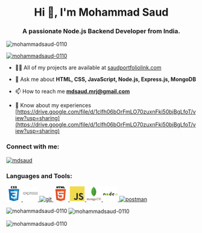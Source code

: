 <h1 align="center">Hi 👋, I'm Mohammad Saud</h1>
<h3 align="center">A passionate Node.js Backend Developer from India.</h3>

<p align="left"> <img src="https://komarev.com/ghpvc/?username=mohammadsaud-0110&label=Profile%20views&color=0e75b6&style=flat" alt="mohammadsaud-0110" /> </p>

<p align="left"> <a href="https://github.com/ryo-ma/github-profile-trophy"><img src="https://github-profile-trophy.vercel.app/?username=mohammadsaud-0110" alt="mohammadsaud-0110" /></a> </p>

- 👨‍💻 All of my projects are available at [saudportfoliolink.com](saudportfoliolink.com)

- 💬 Ask me about **HTML, CSS, JavaScript, Node.js, Express.js, MongoDB**

- 📫 How to reach me **mdsaud.mrj@gmail.com**

- 📄 Know about my experiences [https://drive.google.com/file/d/1clfh06bOrFmLO70zuxnFki50bjBgLfoT/view?usp=sharing](https://drive.google.com/file/d/1clfh06bOrFmLO70zuxnFki50bjBgLfoT/view?usp=sharing)

<h3 align="left">Connect with me:</h3>
<p align="left">
<a href="https://linkedin.com/in/mdsaud" target="blank"><img align="center" src="https://raw.githubusercontent.com/rahuldkjain/github-profile-readme-generator/master/src/images/icons/Social/linked-in-alt.svg" alt="mdsaud" height="30" width="40" /></a>
</p>

<h3 align="left">Languages and Tools:</h3>
<p align="left"> <a href="https://www.w3schools.com/css/" target="_blank" rel="noreferrer"> <img src="https://raw.githubusercontent.com/devicons/devicon/master/icons/css3/css3-original-wordmark.svg" alt="css3" width="40" height="40"/> </a> <a href="https://expressjs.com" target="_blank" rel="noreferrer"> <img src="https://raw.githubusercontent.com/devicons/devicon/master/icons/express/express-original-wordmark.svg" alt="express" width="40" height="40"/> </a> <a href="https://git-scm.com/" target="_blank" rel="noreferrer"> <img src="https://www.vectorlogo.zone/logos/git-scm/git-scm-icon.svg" alt="git" width="40" height="40"/> </a> <a href="https://www.w3.org/html/" target="_blank" rel="noreferrer"> <img src="https://raw.githubusercontent.com/devicons/devicon/master/icons/html5/html5-original-wordmark.svg" alt="html5" width="40" height="40"/> </a> <a href="https://developer.mozilla.org/en-US/docs/Web/JavaScript" target="_blank" rel="noreferrer"> <img src="https://raw.githubusercontent.com/devicons/devicon/master/icons/javascript/javascript-original.svg" alt="javascript" width="40" height="40"/> </a> <a href="https://www.mongodb.com/" target="_blank" rel="noreferrer"> <img src="https://raw.githubusercontent.com/devicons/devicon/master/icons/mongodb/mongodb-original-wordmark.svg" alt="mongodb" width="40" height="40"/> </a> <a href="https://nodejs.org" target="_blank" rel="noreferrer"> <img src="https://raw.githubusercontent.com/devicons/devicon/master/icons/nodejs/nodejs-original-wordmark.svg" alt="nodejs" width="40" height="40"/> </a> <a href="https://postman.com" target="_blank" rel="noreferrer"> <img src="https://www.vectorlogo.zone/logos/getpostman/getpostman-icon.svg" alt="postman" width="40" height="40"/> </a> </p>

<p><img align="left" src="https://github-readme-stats.vercel.app/api/top-langs?username=mohammadsaud-0110&show_icons=true&locale=en&layout=compact" alt="mohammadsaud-0110" /></p>

<p>&nbsp;<img align="center" src="https://github-readme-stats.vercel.app/api?username=mohammadsaud-0110&show_icons=true&locale=en" alt="mohammadsaud-0110" /></p>

<p><img align="center" src="https://github-readme-streak-stats.herokuapp.com/?user=mohammadsaud-0110&" alt="mohammadsaud-0110" /></p>
